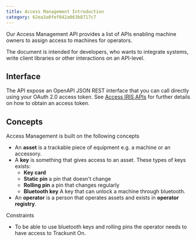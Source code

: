 ```yaml
---
title: Access Management Introduction
category: 62ea3a0fef042a063b8717c7
---
```

Our Access Management API provides a list of APIs enabling machine owners to assign access to machines for operators.

The document is intended for developers, who wants to integrate systems, write client libraries or other interactions on an API-level.

## Interface

The API expose an OpenAPI JSON REST interface that you can call directly using your OAuth 2.0 access token. See [Access IRIS APIs](../reference/access-token) for further details on how to obtain an access token.

## Concepts

Access Management is built on the following concepts

- An **asset** is a trackable piece of equipment e.g. a machine or an accessory.
- A **key** is something that gives access to an asset. These types of keys exists:
  - **Key card**
  - **Static pin** a pin that doesn't change
  - **Rolling pin** a pin that changes regularly
  - **Bluetooth key** A key that can unlock a machine through bluetooth.
- An **operator** is a person that operates assets and exists in **operator registry**. 

Constraints

- To be able to use bluetooth keys and rolling pins the operator needs to have access to Trackunit On.
